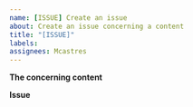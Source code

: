 ```yaml
---
name: [ISSUE] Create an issue
about: Create an issue concerning a content
title: "[ISSUE]"
labels:
assignees: Mcastres
---
```


**The concerning content**
<!--
Hello 👋 Thank you for submitting a topic.

Before you start, please make sure your issue is understandable and reproducible.
To make your issue readable make sure you use valid Markdown syntax.

Please explain which tutorial has an issue.
-->

**Issue**
<!--
Describe the issue
-->
